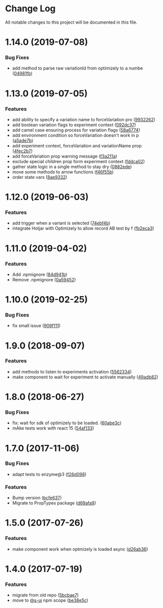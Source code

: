 # Change Log

All notable changes to this project will be documented in this file.

<a name="1.14.0"></a>
# 1.14.0 (2019-07-08)


### Bug Fixes

* add method to parse raw variationId from optimizely to a numbe ([04981fb](https://github.com/SUI-Components/schibsted-spain-components/commit/04981fb))



<a name="1.13.0"></a>
# 1.13.0 (2019-07-05)


### Features

* add ability to specify a variation name to forceVariation pro ([9932262](https://github.com/SUI-Components/schibsted-spain-components/commit/9932262))
* add boolean variation flags to experiment context ([092dc37](https://github.com/SUI-Components/schibsted-spain-components/commit/092dc37))
* add camel case ensuring process for variation flags ([58a6774](https://github.com/SUI-Components/schibsted-spain-components/commit/58a6774))
* add environment condition so forceVariation doesn't work in p ([a5ade7b](https://github.com/SUI-Components/schibsted-spain-components/commit/a5ade7b))
* add experiment context, forceVariation and variationName prop ([4fec2b7](https://github.com/SUI-Components/schibsted-spain-components/commit/4fec2b7))
* add forceVariation prop warning message ([f3a211a](https://github.com/SUI-Components/schibsted-spain-components/commit/f3a211a))
* exclude special children prop form experiment context ([fddca02](https://github.com/SUI-Components/schibsted-spain-components/commit/fddca02))
* gather state logic in a single method to stay dry ([0882ede](https://github.com/SUI-Components/schibsted-spain-components/commit/0882ede))
* move some methods to arrow functions ([f46f55b](https://github.com/SUI-Components/schibsted-spain-components/commit/f46f55b))
* order state vars ([8ae9332](https://github.com/SUI-Components/schibsted-spain-components/commit/8ae9332))



<a name="1.12.0"></a>
# 1.12.0 (2019-06-03)


### Features

* add trigger when a variant is selected ([74ebf4b](https://github.com/SUI-Components/schibsted-spain-components/commit/74ebf4b))
* integrate Hotjar with Optimizely to allow record AB test by f ([fb2eca3](https://github.com/SUI-Components/schibsted-spain-components/commit/fb2eca3))



<a name="1.11.0"></a>
# 1.11.0 (2019-04-02)


### Features

* Add .npmignore ([84d941b](https://github.com/SUI-Components/schibsted-spain-components/commit/84d941b))
* Remove .npmignore ([0a59452](https://github.com/SUI-Components/schibsted-spain-components/commit/0a59452))



<a name="1.10.0"></a>
# 1.10.0 (2019-02-25)


### Bug Fixes

* fix small issue ([909f111](https://github.com/SUI-Components/schibsted-spain-components/commit/909f111))



<a name="1.9.0"></a>
# 1.9.0 (2018-09-07)


### Features

* add methods to listen to experiments activation ([5562334](https://github.com/SUI-Components/schibsted-spain-components/commit/5562334))
* make component to wait for experiment to activate manually ([49adb82](https://github.com/SUI-Components/schibsted-spain-components/commit/49adb82))



<a name="1.8.0"></a>
# 1.8.0 (2018-06-27)


### Bug Fixes

* fix: wait for sdk of optimizely to be loaded. ([60abe3c](https://github.com/SUI-Components/schibsted-spain-components/commit/60abe3c))
* mAke tests work with react 15 ([54af133](https://github.com/SUI-Components/schibsted-spain-components/commit/54af133))



<a name="1.7.0"></a>
# 1.7.0 (2017-11-06)


### Bug Fixes

* adapt tests to enzyme@3 ([f26d098](https://github.com/SUI-Components/schibsted-spain-components/commit/f26d098))


### Features

* Bump version ([bcfe637](https://github.com/SUI-Components/schibsted-spain-components/commit/bcfe637))
* Migrate to PropTypes package ([d69afa9](https://github.com/SUI-Components/schibsted-spain-components/commit/d69afa9))



<a name="1.5.0"></a>
# 1.5.0 (2017-07-26)


### Features

* make component work when optmizely is loaded async ([d26ab36](https://github.com/SUI-Components/schibsted-spain-components/commit/d26ab36))



<a name="1.4.0"></a>
# 1.4.0 (2017-07-19)


### Features

* migrate from old repo ([5bcbae7](https://github.com/SUI-Components/schibsted-spain-components/commit/5bcbae7))
* move to [@s-ui](https://github.com/s-ui) npm scope ([be38e5c](https://github.com/SUI-Components/schibsted-spain-components/commit/be38e5c))



